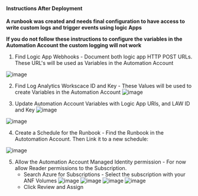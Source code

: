 #### Instructions After Deployment

**A runbook was created and needs final configuration to have access to write custom logs and trigger events using logic Apps**

**If you do not follow these instructions to configure the variables in the Automation Account the custom logging will not work**

1. Find Logic App Webhooks - Document both logic app HTTP POST URLs. These URL's will be used as Variables in the Automation Account

![image](https://user-images.githubusercontent.com/10324197/226233850-b513e99c-a40f-4de3-b975-fe871511a6aa.png)


2. Find Log Analytics Workscace ID and Key - These Values will be used to create Variables in the Automation Account
![image](https://user-images.githubusercontent.com/10324197/226233574-b7e1b4cf-e3c2-4b9c-b843-770c00b7b5c8.png)

3. Update Automation Account Variables with Logic App URIs, and LAW ID and Key
![image](https://user-images.githubusercontent.com/10324197/226233219-60ac3303-a223-49ac-a22d-8042006fd646.png)

![image](https://user-images.githubusercontent.com/10324197/226232335-20619f5e-7c31-4018-a531-3472c9ef2710.png)


4. Create a Schedule for the Runbook - Find the Runbook in the Autotomation Account. Then Link it to a new schedule:

![image](https://user-images.githubusercontent.com/10324197/226234709-d3835b14-3b31-4b49-85ec-9fac89ac8f4d.png)

5. Allow the Automation Account Managed Identity permission - For now allow Reader permissions to the Subscription.
    - Search Azure for Subscriptions - Select the subscription with your ANF Volumes
![image](https://user-images.githubusercontent.com/10324197/226240725-b303c348-cb47-4aec-9e2a-9ed121c79596.png)
![image](https://user-images.githubusercontent.com/10324197/226240433-72316f4e-0950-442e-b430-ee03c4c7386b.png)
![image](https://user-images.githubusercontent.com/10324197/226240980-3cc5a29c-23d0-4067-bb1c-7b50aaa3c4a1.png)
![image](https://user-images.githubusercontent.com/10324197/226241231-8f472c51-660f-4513-a070-1f63dfaabbbe.png)
    - Click Review and Assign





